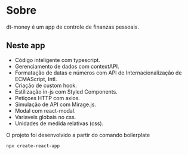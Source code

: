 
# Sobre
dt-money é um app de controle de finanzas pessoais.


## Neste app

- Código inteligente com typescript.
- Gerenciamento de dados com contextAPI.
- Formatação de datas e números com API de Internacionalização de ECMAScript, Intl.
- Criação de custom hook.
- Estilização in-js com Styled Components.
- Petiçoes HTTP com axios.
- Simulação de API com Mirage.js.
- Modal com react-modal.
- Variaveis globais no css.
- Unidades de medida relativas (css).


O projeto foi desenvolvido a partir do comando boilerplate 

    npx create-react-app

